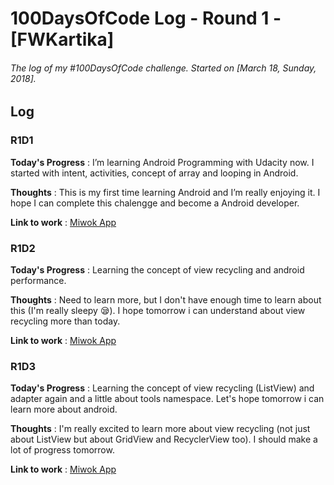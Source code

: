 # **100DaysOfCode Log - Round 1 - [FWKartika]**

###### The log of my #100DaysOfCode challenge. Started on [March 18, Sunday, 2018].

## **Log**

### **R1D1**
**Today's Progress** : I’m learning Android Programming with Udacity now. I started with intent, activities, concept of array and looping in Android.

**Thoughts** : This is my first time learning Android and I’m really enjoying it. I hope I can complete this chalengge and become a Android developer.

**Link to work** : [Miwok App](https://github.com/meihwa/Miwok-App)

### **R1D2**
**Today's Progress** : Learning the concept of view recycling and android performance.

**Thoughts** : Need to learn more, but I don't have enough time to learn about this (I'm really sleepy 
:sleepy:). I hope tomorrow i can understand about view recycling more than today.

**Link to work** : [Miwok App](https://github.com/meihwa/Miwok-App)

### **R1D3**
**Today's Progress** : Learning the concept of view recycling (ListView) and adapter again and a little about tools namespace. Let's hope tomorrow i can learn more about android.

**Thoughts** : I'm really excited to learn more about view recycling (not just about ListView but about GridView and RecyclerView too). I should make a lot of progress tomorrow.

**Link to work** : [Miwok App](https://github.com/meihwa/Miwok-App)
